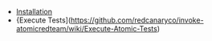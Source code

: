* [Installation](https://github.com/redcanaryco/invoke-atomicredteam/wiki/Installing-Atomic-Red-Team)
* {Execute Tests](https://github.com/redcanaryco/invoke-atomicredteam/wiki/Execute-Atomic-Tests)